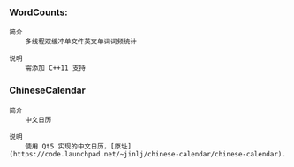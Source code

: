 ### WordCounts:

```
简介
    多线程双缓冲单文件英文单词词频统计

说明
    需添加 C++11 支持
```

### ChineseCalendar

```
简介
    中文日历

说明
    使用 Qt5 实现的中文日历，[原址](https://code.launchpad.net/~jinlj/chinese-calendar/chinese-calendar).
```



